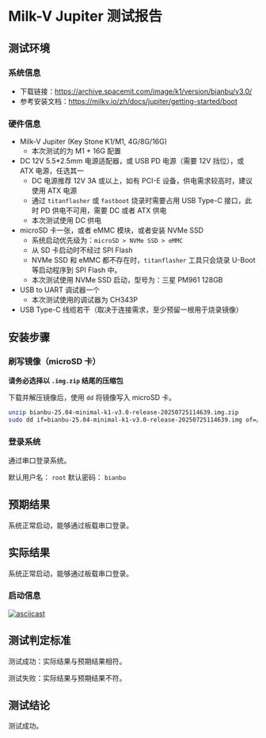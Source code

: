 # Milk-V Jupiter 测试报告

## 测试环境

### 系统信息

- 下载链接：https://archive.spacemit.com/image/k1/version/bianbu/v3.0/
- 参考安装文档：https://milkv.io/zh/docs/jupiter/getting-started/boot

### 硬件信息

- Milk-V Jupiter (Key Stone K1/M1, 4G/8G/16G)
    - 本次测试的为 M1 + 16G 配置
- DC 12V 5.5*2.5mm 电源适配器，或 USB PD 电源（需要 12V 挡位），或 ATX 电源，任选其一
    - DC 电源推荐 12V 3A 或以上，如有 PCI-E 设备，供电需求较高时，建议使用 ATX 电源
    - 通过 `titanflasher` 或 `fastboot` 烧录时需要占用 USB Type-C 接口，此时 PD 供电不可用，需要 DC 或者 ATX 供电
    - 本次测试使用 DC 供电
- microSD 卡一张，或者 eMMC 模块，或者安装 NVMe SSD
    - 系统启动优先级为：`microSD > NVMe SSD > eMMC`
    - 从 SD 卡启动时不经过 SPI Flash
    - NVMe SSD 和 eMMC 都不存在时，`titanflasher` 工具只会烧录 U-Boot 等启动程序到 SPI Flash 中。
    - 本次测试使用 NVMe SSD 启动，型号为：三星 PM961 128GB
- USB to UART 调试器一个
    - 本次测试使用的调试器为 CH343P
- USB Type-C 线缆若干（取决于连接需求，至少预留一根用于烧录镜像）

## 安装步骤

### 刷写镜像（microSD 卡）

**请务必选择以 `.img.zip` 结尾的压缩包**

下载并解压镜像后，使用 `dd` 将镜像写入 microSD 卡。

```bash
unzip bianbu-25.04-minimal-k1-v3.0-release-20250725114639.img.zip
sudo dd if=bianbu-25.04-minimal-k1-v3.0-release-20250725114639.img of=/dev/<your-device> bs=1M status=progress
```

### 登录系统

通过串口登录系统。

默认用户名： `root`
默认密码： `bianbu`

## 预期结果

系统正常启动，能够通过板载串口登录。

## 实际结果

系统正常启动，能够通过板载串口登录。

### 启动信息

[![asciicast](https://asciinema.org/a/P5ESOCw24RkgWlMo2ARyWUEiz.svg)](https://asciinema.org/a/P5ESOCw24RkgWlMo2ARyWUEiz)

## 测试判定标准

测试成功：实际结果与预期结果相符。

测试失败：实际结果与预期结果不符。

## 测试结论

测试成功。
